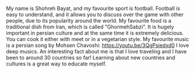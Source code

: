 My name is Shohreh Bayat, and my favourite sport is football. Football is easy to understand, and it allows you to discuss over the game with other people, due to its popularity around the world.
My favourite food is a traditional dish from Iran, which is called "GhormehSabzi". It is hugely important in persian culture and at the same time it is extremely delicious. You can cook it either with meet or in a vegetarian style.
My favourite music is a persian song by Mohsen Chavoshi: https://youtu.be/3QgPsiedxd0 I love deep musics.
An interesting fact about me is that I love traveling and I have been to around 30 countries so far! Learning about new countries and cultures is a great way to educate myself.
